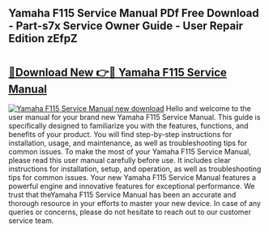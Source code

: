 ## Yamaha F115 Service Manual PDf Free Download - Part-s7x Service Owner Guide - User Repair Edition zEfpZ

# <h2><a href="http://bc40569.oget.top/?id=Yamaha+F115+Service+Manual">🔗Download New 👉🔴 Yamaha F115 Service Manual</a></h2>

[![Yamaha F115 Service Manual new download](https://i.imgur.com/5g1atiW.png)](http://bc40569.oget.top/?id=Yamaha+F115+Service+Manual)
Hello and welcome to the user manual for your brand new Yamaha F115 Service Manual. This guide is specifically designed to familiarize you with the features, functions, and benefits of your product. You will find step-by-step instructions for installation, usage, and maintenance, as well as troubleshooting tips for common issues. To make the most of your Yamaha F115 Service Manual, please read this user manual carefully before use. It includes clear instructions for installation, setup, and operation, as well as troubleshooting tips for common issues. Your new Yamaha F115 Service Manual features a powerful engine and innovative features for exceptional performance. We trust that theYamaha F115 Service Manual has been an accurate and thorough resource in your efforts to master your new device. In case of any queries or concerns, please do not hesitate to reach out to our customer service team.

